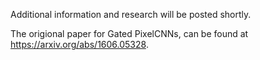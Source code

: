 Additional information and research will be posted shortly.

The origional paper for Gated PixelCNNs, can be found at https://arxiv.org/abs/1606.05328. 
